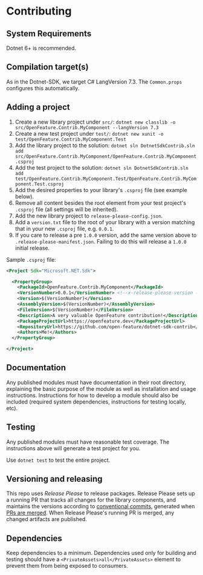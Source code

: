 # Contributing

## System Requirements

Dotnet 6+ is recommended.

## Compilation target(s)

As in the Dotnet-SDK, we target C# LangVersion 7.3. The `Common.props` configures this automatically.

## Adding a project

1. Create a new library project under `src/`: `dotnet new classlib -o src/OpenFeature.Contrib.MyComponent --langVersion 7.3`
2. Create a new test project under `test/`: `dotnet new xunit -o test/OpenFeature.Contrib.MyComponent.Test`
3. Add the library project to the solution: `dotnet sln DotnetSdkContrib.sln add src/OpenFeature.Contrib.MyComponent/OpenFeature.Contrib.MyComponent.csproj`
4. Add the test project to the solution: `dotnet sln DotnetSdkContrib.sln add test/OpenFeature.Contrib.MyComponent.Test/OpenFeature.Contrib.MyComponent.Test.csproj`
5. Add the desired properties to your library's `.csproj` file (see example below).
5. Remove all content besides the root element from your test project's `.csproj` file (all settings will be inherited).
6. Add the new library project to `release-please-config.json`.
7. Add a `version.txt` file to the root of your library with a version matching that in your new `.csproj` file, e.g. `0.0.1`.
8. If you care to release a pre `1.0.0` version, add the same version above to `.release-please-manifest.json`. Failing to do this will release a `1.0.0` initial release.

Sample `.csproj` file:

```xml
<Project Sdk="Microsoft.NET.Sdk">

  <PropertyGroup>
    <PackageId>OpenFeature.Contrib.MyComponent</PackageId>
    <VersionNumber>0.0.1</VersionNumber> <!--x-release-please-version -->
    <Version>$(VersionNumber)</Version>
    <AssemblyVersion>$(VersionNumber)</AssemblyVersion>
    <FileVersion>$(VersionNumber)</FileVersion>
    <Description>A very valuable OpenFeature contribution!</Description>
    <PackageProjectUrl>https://openfeature.dev</PackageProjectUrl>
    <RepositoryUrl>https://github.com/open-feature/dotnet-sdk-contrib</RepositoryUrl>
    <Authors>Me!</Authors>
  </PropertyGroup>

</Project>
```

## Documentation

Any published modules must have documentation in their root directory, explaining the basic purpose of the module as well as installation and usage instructions.
Instructions for how to develop a module should also be included (required system dependencies, instructions for testing locally, etc).

## Testing

Any published modules must have reasonable test coverage.
The instructions above will generate a test project for you.

Use `dotnet test` to test the entire project.

## Versioning and releasing

This repo uses _Release Please_ to release packages. Release Please sets up a running PR that tracks all changes for the library components, and maintains the versions according to [conventional commits](https://www.conventionalcommits.org/en/v1.0.0/), generated when [PRs are merged](https://github.com/amannn/action-semantic-pull-request). When Release Please's running PR is merged, any changed artifacts are published.

## Dependencies

Keep dependencies to a minimum.
Dependencies used only for building and testing should have a `<PrivateAssets>all</PrivateAssets>` element to prevent them from being exposed to consumers.
